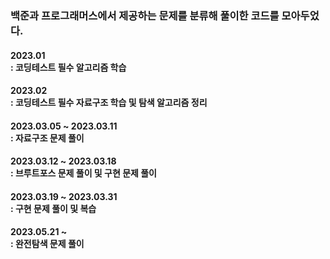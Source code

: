 <h3>백준과 프로그래머스에서 제공하는 문제를 분류해 풀이한 코드를 모아두었다.</h3>
<p>
  <h4>2023.01<br>
  : 코딩테스트 필수 알고리즘 학습</h4>
</p>
<p>
  <h4>2023.02<br>
  : 코딩테스트 필수 자료구조 학습 및 탐색 알고리즘 정리</h4>
</p>
<p>
  <h4>2023.03.05 ~ 2023.03.11<br>
  : 자료구조 문제 풀이</h4>
</p>
<p>
  <h4>2023.03.12 ~ 2023.03.18<br>
  : 브루트포스 문제 풀이 및 구현 문제 풀이</h4>
</p>
<p>
  <h4>2023.03.19 ~ 2023.03.31<br>
  : 구현 문제 풀이 및 복습</h4>
</p>
<p>
  <h4>2023.05.21 ~ <br>
  : 완전탐색 문제 풀이</h4>
</p>

